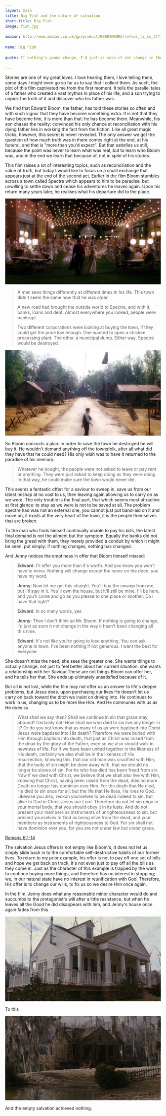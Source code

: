 ```yaml
---
layout: main
title: Big Fish and the nature of salvation
short-title: Big Fish
image: fish.jpg

amazon: http://www.amazon.co.uk/gp/product/B0001HK0RA/ref=as_li_ss_tl?ie=UTF8&tag=theothevawil-21&linkCode=as2&camp=1634&creative=19450&creativeASIN=B0001HK0RA

name: Big Fish

quote: If nothing's gonna change, I'd just as soon it not change in the way things haven't been changing all this time.

---
```

Stories are one of my great loves. I love hearing them, I love telling them, some days I might even go so far as to say that I collect them. As such, the plot of this film captivated me from the first moment. It tells the parallel tales of a father who created a vast mythos in place of his life, and a son trying to unpick the truth of it and discover who his father was.

We find that Edward Bloom, the father, has told these stories so often and with such vigour that they have become something extra. It is not that they have become him, it is more than that: he has become them. Meanwhile, his son chases the reality: convinced his only chance at reconciliation with his dying father lies in working  the fact from the fiction. Like all great magic tricks, however, this secret is never revealed.  The only answer we get the question of how much truth was in there comes right  at the end, at his funeral, and that is "more than you'd expect". But that satisfies us still, because the point was never to learn what was real, but to learn who Bloom was, and in the end we learn that because of, not in spite of his stories.

This film raises a lot of interesting topics, such as reconciliation and the value of truth, but today I would like to focus on a small exchange that appears just at the end of the second act.  Earlier in the film Bloom stumbles across a town called Spectre which appears to him to be paradise, but unwilling to settle down and cease his adventures he leaves again. Upon his return many years later, he realises what his departure did to the place.

![The Spectre of Bloom's youth](/resources/images/posts/fish/1.jpg)

>A man sees things differently at different times in his life. This town didn't seem the same now that he was older.
>
>A new road had brought the outside world to Spectre, and with it, banks, loans and debt. Almost everywhere you looked, people were bankrupt.
>
>Two different corporations were  looking at buying the town, if they could get the price low enough. One wanted to open a chicken processing plant. The other, a municipal dump. Either way, Spectre would be destroyed.

![The Spectre Bloom returns to](/resources/images/posts/fish/2.jpg)

So Bloom concocts a plan: in order to save the town he destroyed he will buy it. He wouldn't demand anything off the townsfolk, after all what did they have that he could need? His only wish was to have it returned to the paradise of his memory.

>Whatever he bought, the people were not asked to leave or pay rent or anything. They were just asked to keep doing as they were doing. In that way, he could make sure the town would never die.

This seems a fantastic offer: for a saviour to sweep in, save us from our latest mishap at no cost to us, then leaving again allowing us to carry on as we were. The only trouble is the final part, that which seems most attractive at first glance: to stay as we were is not to be saved at all. The problem spectre had was not an external one, you cannot just put band-aid on it and move on, it exists at the very heart of the town, it is the people themselves that are broken.

To the man who finds himself continually unable to pay his bills, the latest final demand is not the ailment but the symptom. Equally the banks did not bring the greed with them, they merely provided a conduit by which it might be seen. put simply: if nothing changes, nothing has changed.

And Jenny notices the emptiness in offer that Bloom himself missed:

>**Edward**: I'll offer you more than it's worth. And you know you won't have to move. Nothing will change except the name on the deed, you have my word.
>
>**Jenny**: Now let me get this straight. You'll buy the swamp from me, but I'll stay in it. You'll own the house, but it'll still be mine. I'll be here, and you'll come and go as you please to one place or another. Do I have that right?
>
>**Edward**: In so many words, yes.
>
>**Jenny**: Then I don't think so Mr. Bloom. If nothing is going to change, I'd just as soon it not change in the way it hasn't been changing all this time.
>
>**Edward**: It's not like you're going to lose anything. You can ask anyone in town. I've been nothing if not generous. I want the best for everyone.

She doesn't miss the need, she sees the greater one. She wants things to actually change, not just to feel better about her current situation. she wants a relationship with her Saviour.These are not things Bloom can offer her, and he tells her that.  She ends up ultimately unsatisfied because of it.

But all is not lost, while the film may not offer us an answer to life's deeper problems, but Jesus does. upon purchasing our lives He doesn't let us carry on back toward the ditch we insist on driving into. He continues to work in us, changing us to be more like Him.  And He communes with us as He does so.

>What shall we say then? Shall we continue in sin that grace may abound? Certainly not! How shall we who died to sin live any longer in it? Or do you not know that as many of us as were baptised into Christ Jesus were baptised into His death? Therefore we were buried with Him through baptism into death, that just as Christ was raised from the dead by the glory of the Father, even so we also should walk in newness of life. For if we have been united together in the likeness of His death, certainly we also shall be in the likeness of His resurrection, knowing this, that our old man was crucified with Him, that the body of sin might be done away with, that we should no longer be slaves of sin. For he who has died has been freed from sin. Now if we died with Christ, we believe that we shall also live with Him, knowing that Christ, having been raised from the dead, dies no more. Death no longer has dominion over Him. For the death that He died, He died to sin once for all; but the life that He lives, He lives to God. Likewise you also, reckon yourselves to be dead indeed to sin, but alive to God in Christ Jesus our Lord. Therefore do not let sin reign in your mortal body, that you should obey it in its lusts. And do not present your members as instruments of unrighteousness to sin, but present yourselves to God as being alive from the dead, and your members as instruments of righteousness to God. For sin shall not have dominion over you, for you are not under law but under grace.

[Romans 6:1-14](http://www.youversion.com/bible/rom.6.nkjv)

The salvation Jesus offers is not empty like Bloom's, it does not let us simply slide back in to the comfortable self-destructive habits of our former lives. To return to my prior example, his offer is not to pay off one set of bills and hope we get back on track, it's not even just to pay off all the bills as they come in. Just as the character of this example is trapped by the want to continue buying more things, and therefore has no interest in stopping; we, in our natural state have no interest in reunification with God. Therefore, His offer is to change our wills, to fix us so we desire Him once again.

In the film, Jenny does what any reasonable minor character would do and succumbs to the protagonist's will after a little resistance, but when he leaves all the Good he did disappears with him, and Jenny's house once again fades from this

![Restored house](/resources/images/posts/fish/3.jpg)

To this

![Delapidated house](/resources/images/posts/fish/4.jpg)

And the empty salvation achieved nothing.
